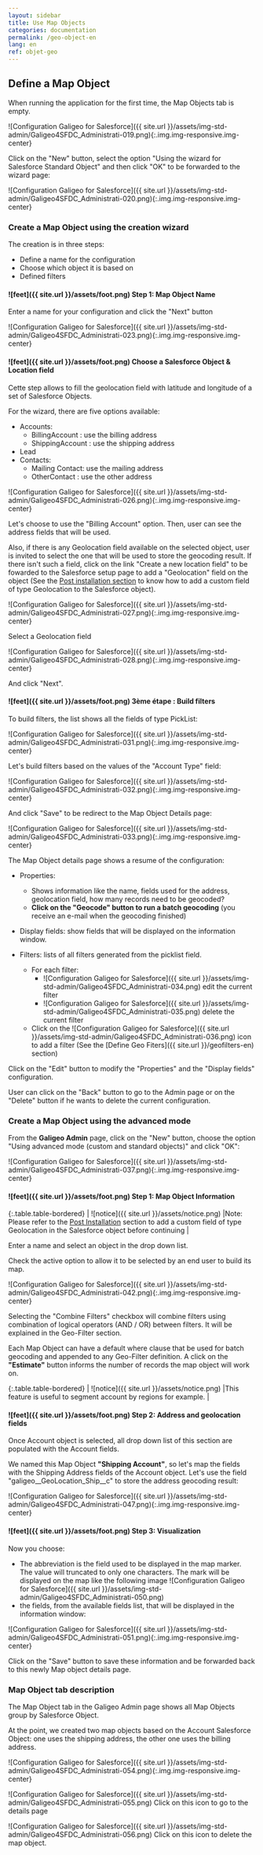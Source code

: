 ```yaml
---
layout: sidebar
title: Use Map Objects
categories: documentation
permalink: /geo-object-en
lang: en
ref: objet-geo
---
```


## Define a Map Object

When running the application for the first time, the Map Objects tab is empty.

![Configuration Galigeo for Salesforce]({{ site.url }}/assets/img-std-admin/Galigeo4SFDC_Administrati-019.png){:.img.img-responsive.img-center}

Click on the "New" button, select the option "Using the wizard for Salesforce Standard Object" and then click "OK" to be forwarded to the wizard page:

![Configuration Galigeo for Salesforce]({{ site.url }}/assets/img-std-admin/Galigeo4SFDC_Administrati-020.png){:.img.img-responsive.img-center}

### Create a Map Object using the creation wizard

The creation is in three steps:

- Define a name for the configuration
- Choose which object it is based on
- Defined filters

#### ![feet]({{ site.url }}/assets/foot.png) Step 1: Map Object Name

Enter a name for your configuration and click the "Next" button

![Configuration Galigeo for Salesforce]({{ site.url }}/assets/img-std-admin/Galigeo4SFDC_Administrati-023.png){:.img.img-responsive.img-center}

#### ![feet]({{ site.url }}/assets/foot.png) Choose a Salesforce Object & Location field

Cette step allows to fill the geolocation field with latitude and longitude of a set of Salesforce Objects.

For the wizard, there are five options available:

- Accounts:
  - BillingAccount : use the billing address
  - ShippingAccount : use the shipping address
- Lead
- Contacts:
  - Mailing Contact: use the mailing address
  - OtherContact : use the other address

![Configuration Galigeo for Salesforce]({{ site.url }}/assets/img-std-admin/Galigeo4SFDC_Administrati-026.png){:.img.img-responsive.img-center}

Let's choose to use the "Billing Account" option.
Then, user can see the address fields that will be used.

Also, if there is any Geolocation field available on the selected object, user is invited to select the one that will be used to store the geocoding result. If there isn't such a field, click on the link "Create a new location field" to be fowarded to the Salesforce setup page to add a "Geolocation" field on the object (See the [Post installation section](/post-install-std-en#add-a-geolocation-field) to know how to add a custom field of type Geolocation to the Salesforce object).

![Configuration Galigeo for Salesforce]({{ site.url }}/assets/img-std-admin/Galigeo4SFDC_Administrati-027.png){:.img.img-responsive.img-center}

Select a Geolocation field

![Configuration Galigeo for Salesforce]({{ site.url }}/assets/img-std-admin/Galigeo4SFDC_Administrati-028.png){:.img.img-responsive.img-center}

And click "Next".

#### ![feet]({{ site.url }}/assets/foot.png) 3ème étape : Build filters

To build filters, the list shows all the fields of type PickList:

![Configuration Galigeo for Salesforce]({{ site.url }}/assets/img-std-admin/Galigeo4SFDC_Administrati-031.png){:.img.img-responsive.img-center}

Let's build filters based on the values of the "Account Type" field:

![Configuration Galigeo for Salesforce]({{ site.url }}/assets/img-std-admin/Galigeo4SFDC_Administrati-032.png){:.img.img-responsive.img-center}

And click "Save" to be redirect to the Map Object Details page:

![Configuration Galigeo for Salesforce]({{ site.url }}/assets/img-std-admin/Galigeo4SFDC_Administrati-033.png){:.img.img-responsive.img-center}

The Map Object details page shows a resume of the configuration:

- Properties:
  - Shows information like the name, fields used for the address, geolocation field, how many records need to be geocoded?
  - **Click on the "Geocode" button to run a batch geocoding** (you receive an e-mail when the geocoding finished)

- Display fields: show fields that will be displayed on the information window.

- Filters: lists of all filters generated from the picklist field.
  - For each filter:
    - ![Configuration Galigeo for Salesforce]({{ site.url }}/assets/img-std-admin/Galigeo4SFDC_Administrati-034.png) edit the current filter
    - ![Configuration Galigeo for Salesforce]({{ site.url }}/assets/img-std-admin/Galigeo4SFDC_Administrati-035.png) delete the current filter
  - Click on the ![Configuration Galigeo for Salesforce]({{ site.url }}/assets/img-std-admin/Galigeo4SFDC_Administrati-036.png) icon to add a filter (See the [Define Geo Fiters]({{ site.url }}/geofilters-en) section)

Click on the "Edit" button to modify the "Properties" and the "Display fields" configuration. 

User can click on the "Back" button to go to the Admin page or on the "Delete" button if he wants to delete the current configuration.

### Create a Map Object using the advanced mode

From the **Galigeo Admin** page, click on the "New" button, choose the option "Using advanced mode (custom and standard objects)" and click "OK":

![Configuration Galigeo for Salesforce]({{ site.url }}/assets/img-std-admin/Galigeo4SFDC_Administrati-037.png){:.img.img-responsive.img-center}

#### ![feet]({{ site.url }}/assets/foot.png) Step 1: Map Object Information

{:.table.table-bordered}
| ![notice]({{ site.url }}/assets/notice.png)  |Note: Please refer to the [Post Installation]({{site.url}}/post-install-std-en#add-a-geolocation-field) section to add a custom field of type Geolocation in the Salesforce object before continuing |


Enter a name and select an object in the drop down list.

Check the active option to allow it to be selected by an end user to build its map.

![Configuration Galigeo for Salesforce]({{ site.url }}/assets/img-std-admin/Galigeo4SFDC_Administrati-042.png){:.img.img-responsive.img-center}

Selecting the "Combine Filters" checkbox will combine filters using combination of logical operators (AND / OR) between filters. It will be explained in the Geo-Filter section.

Each Map Object can have a default where clause that be used for batch geocoding and appended to any Geo-Filter definition.
A click on the **"Estimate"** button informs the number of records the map object will work on.

{:.table.table-bordered}
| ![notice]({{ site.url }}/assets/notice.png)  |This feature is useful to segment account by regions for example. |

#### ![feet]({{ site.url }}/assets/foot.png) Step 2: Address and geolocation fields

Once Account object is selected, all drop down list of this section are populated with the Account fields.

We named this Map Object **"Shipping Account"**, so let's map the fields with the Shipping Address fields of the Account object. Let's use the field "galigeo__GeoLocation_Ship__c" to store the address geocoding result:

![Configuration Galigeo for Salesforce]({{ site.url }}/assets/img-std-admin/Galigeo4SFDC_Administrati-047.png){:.img.img-responsive.img-center}

#### ![feet]({{ site.url }}/assets/foot.png) Step 3: Visualization

Now you choose:

- The abbreviation is the field used to be displayed in the map marker. The value will truncated to only one characters. The mark will be displayed on the map like the following image ![Configuration Galigeo for Salesforce]({{ site.url }}/assets/img-std-admin/Galigeo4SFDC_Administrati-050.png)
- the fields, from the available fields list, that will be displayed in the information window:

![Configuration Galigeo for Salesforce]({{ site.url }}/assets/img-std-admin/Galigeo4SFDC_Administrati-051.png){:.img.img-responsive.img-center}

Click on the "Save" button to save these information and be forwarded back to this newly Map object details page.

### Map Object tab description

The Map Object tab in the Galigeo Admin page shows all Map Objects group by Salesforce Object.

At the point, we created two map objects based on the Account Salesforce Object: one uses the shipping address, the other one uses the billing address.

![Configuration Galigeo for Salesforce]({{ site.url }}/assets/img-std-admin/Galigeo4SFDC_Administrati-054.png){:.img.img-responsive.img-center}

![Configuration Galigeo for Salesforce]({{ site.url }}/assets/img-std-admin/Galigeo4SFDC_Administrati-055.png) Click on this icon to go to the details page

![Configuration Galigeo for Salesforce]({{ site.url }}/assets/img-std-admin/Galigeo4SFDC_Administrati-056.png) Click on this icon to delete the map object.


